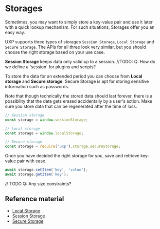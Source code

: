 # Storages

Sometimes, you may want to simply store a key-value pair and use it later with a quick lookup mechanism. For such situations, Storages offer you an easy way.

UXP supports three types of storages `Session Storage`, `Local Storage` and `Secure Storage`. The APIs for all three look very similar, but you should choose the right storage based on your use case.

**Session Storage** keeps data only valid up to a session. 
//TODO: Q: How do we define a 'session' for plugins and scripts?

To store the data for an extended period you can choose from **Local storage** and **Secure storage**. Secure Storage is apt for storing sensitive information such as passwords.

<InlineAlert variant="info" slots="text"/>

Note that though technically the stored data should last forever, there is a possibility that the data gets erased accidentally by a user's action. Make sure you store data that can be regenerated after the time of loss.

```js
// Session storage
const storage = window.sessionStorage;
```

```js
// Local storage
const storage = window.localStorage;
```

```js
// Secure storage
const storage = require('uxp').storage.secureStorage;
```

Once you have decided the right storage for you, save and retrieve key-value pair with ease.
```js
await storage.setItem('key', 'value');
await storage.getItem('key');
```

// TODO Q: Any size constraints?

## Reference material
- [Local Storage](/indesign/uxp/reference/uxp-api/reference-js/Global%20Members/Data%20Storage/LocalStorage/)
- [Session Storage](/indesign/uxp/reference/uxp-api/reference-js/Global%20Members/Data%20Storage/SessionStorage/)
- [Secure Storage](/indesign/uxp/reference/uxp-api/reference-js/Modules/uxp/Key-Value%20Storage/SecureStorage/)